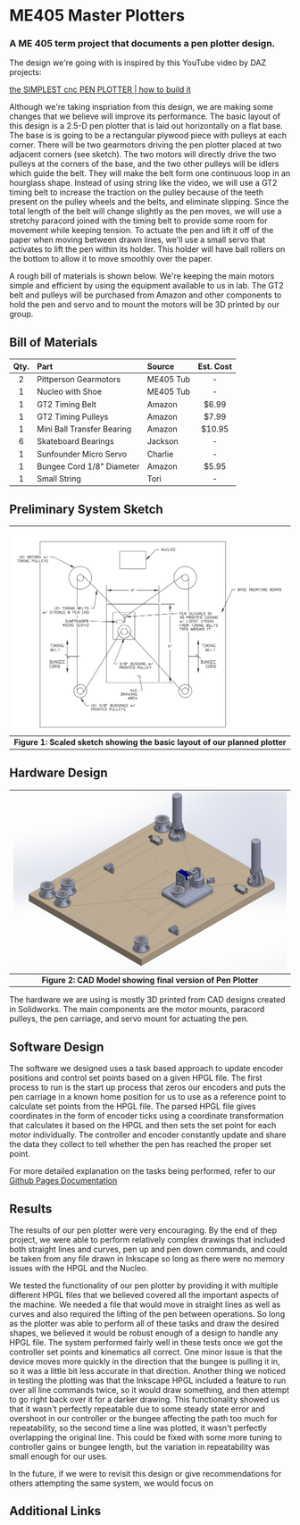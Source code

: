 # ME405 Master Plotters
### A ME 405 term project that documents a pen plotter design.

The design we're going with is inspired by this YouTube video by DAZ projects: 

[the SIMPLEST cnc PEN PLOTTER | how to build it](https://www.youtube.com/watch?v=zFRRUZdz1HY)

Although we're taking inspriation from this design, we are making some changes that we believe will improve
its performance. The basic layout of this design is a 2.5-D pen plotter that is laid out horizontally on a flat base. The base is
is going to be a rectangular plywood piece with pulleys at each corner. There will be two gearmotors driving the pen plotter placed
at two adjacent corners (see sketch). The two motors will directly drive the two pulleys at the corners of the base, and the two other 
pulleys will be idlers which guide the belt. They will make the belt form one continuous loop in an hourglass shape.
Instead of using string like the video, we will use a GT2 timing belt to increase the traction on the pulley because of the teeth
present on the pulley wheels and the belts, and eliminate slipping. Since the total length of the belt will change slightly as the pen moves,
we will use a stretchy paracord joined with the timing belt to provide some room for movement while keeping tension. To actuate the pen and lift it
off of the paper when moving between drawn lines, we'll use a small servo that activates to lift the pen within its holder. This holder will have
ball rollers on the bottom to allow it to move smoothly over the paper.

A rough bill of materials is shown below. We're keeping the main motors simple and efficient by using the equipment available to us in lab. The GT2 belt and
pulleys will be purchased from Amazon and other components to hold the pen and servo and to mount the motors will be 3D printed by our group.

## Bill of Materials
| Qty. | Part                           | Source                | Est. Cost |
|:----:|:-------------------------------|:----------------------|:---------:|
|  2   | Pittperson Gearmotors          | ME405 Tub             |     -     |
|  1   | Nucleo with Shoe               | ME405 Tub             |     -     |
|  1   | GT2 Timing Belt                | Amazon                |   $6.99   |
|  1   | GT2 Timing Pulleys             | Amazon                |   $7.99   |
|  1   | Mini Ball Transfer Bearing     | Amazon                |   $10.95  |
|  6   | Skateboard Bearings            | Jackson               |     -     |
|  1   | Sunfounder Micro Servo         | Charlie               |     -     | 
|  1   | Bungee Cord 1/8" Diameter      | Amazon                |   $5.95   | 
|  1   | Small String                   | Tori                  |     -     |


## Preliminary System Sketch
| ![Plotter System](images/scaledsketch.png) |
|:--:|
|**Figure 1: Scaled sketch showing the basic layout of our planned plotter**|

## Hardware Design
| ![Plotter System](images/cadmodel.png) |
|:--:|
|**Figure 2: CAD Model showing final version of Pen Plotter**|

The hardware we are using is mostly 3D printed from CAD designs created in Solidworks. The main components are the motor mounts, paracord pulleys, 
the pen carriage, and servo mount for actuating the pen.

## Software Design
The software we designed uses a task based approach to update encoder positions and control set points based on a given HPGL file. The first process
to run is the start up process that zeros our encoders and puts the pen carriage in a known home position for us to use as a reference point to calculate 
set points from the HPGL file. The parsed HPGL file gives coordinates in the form of encoder ticks using a coordinate transformation that calculates it 
based on the HPGL and then sets the set point for each motor individually. The controller and encoder constantly update and share the data they collect
to tell whether the pen has reached the proper set point. 

For more detailed explanation on the tasks being performed, refer to our [Github Pages Documentation](https://totoro10101.github.io/ME405-Master-Plotters/)

## Results
The results of our pen plotter were very encouraging. By the end of thep project, we were able to perform relatively complex drawings that included both 
straight lines and curves, pen up and pen down commands, and could be taken from any file drawn in Inkscape so long as there were no memory issues with the
HPGL and the Nucleo. 

We tested the functionality of our pen plotter by providing it with multiple different HPGL files that we believed covered all the important aspects of the 
machine. We needed a file that would move in straight lines as well as curves and also required the lifting of the pen between operations. So long as the 
plotter was able to perform all of these tasks and draw the desired shapes, we believed it would be robust enough of a design to handle any HPGL file. 
The system performed fairly well in these tests once we got the controller set points and kinematics all correct. One minor issue is that the device moves 
more quickly in the direction that the bungee is pulling it in, so it was a little bit less accurate in that direction. Another thing we noticed in testing the 
plotting was that the Inkscape HPGL included a feature to run over all line commands twice, so it would draw something, and then attempt to go right back over it 
for a darker drawing. This functionality showed us that it wasn't perfectly repeatable due to some steady state error and overshoot in our controller or the bungee
affecting the path too much for repeatability, so the second time a line was plotted, it wasn't perfectly overlapping the original line. This could be fixed with 
some more tuning to controller gains or bungee length, but the variation in repeatability was small enough for our uses.

In the future, if we were to revisit this design or give recommendations for others attempting the same system, we would focus on 

## Additional Links





